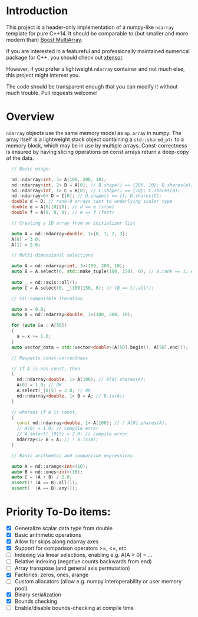 # Introduction


This project is a header-only implementation of a numpy-like `ndarray` template for pure C++14. It should be comparable to (but smaller and more modern than) [Boost.MultiArray](https://www.boost.org/doc/libs/1_68_0/libs/multi_array/doc/index.html).


If you are interested in a featureful and professionally maintained numerical package for C++, you should check out [xtensor](https://github.com/QuantStack/xtensor).


However, if you prefer a lightweight `ndarray` container and not much else, this project might interest you.


The code should be transparent enough that you can modify it without much trouble. Pull requests welcome!


# Overview

`ndarray` objects use the same memory model as `np.array` in numpy. The array itself is a lightweight stack object containing a `std::shared_ptr` to a memory block, which may be in use by multiple arrays. Const-correctness is ensured by having slicing operations on const arrays return a deep-copy of the data.


```C++
  // Basic usage:

  nd::ndarray<int, 3> A(100, 200, 10);
  nd::ndarray<int, 2> B = A[0]; // B.shape() == {200, 10}; B.shares(A);
  nd::ndarray<int, 1> C = B[0]; // C.shape() == {10}; C.shares(B);
  nd::ndarray<0> D = C[0]; // D.shape() == {}; D.shares(C);
  double d = D; // rank-0 arrays cast to underlying scalar type
  double e = A[0][0][0]; // d == e (slow)
  double f = A(0, 0, 0); // e == f (fast)
```


```C++
  // Creating a 1D array from an initializer list

  auto A = nd::ndarray<double, 1>{0, 1, 2, 3};
  A(0) = 3.0;
  A(1) = 2.0;
```


```C++
  // Multi-dimensional selections

  auto A = nd::ndarray<int, 3>(100, 200, 10);
  auto B = A.select(0, std::make_tuple(100, 150), 0); // A.rank == 1; A.shares(B);
  
  auto _ = nd::axis::all();
  auto C = A.select(0, _|100|150, 0); // (B == C).all();
```


```C++
  // STL-compatible iteration

  auto x = 0.0;
  auto A = nd::ndarray<double, 3>(100, 200, 10);

  for (auto &a : A[50])
  {
    a = x += 1.0;
  }
  auto vector_data = std::vector<double>(A[50].begin(), A[50].end());
```


```C++
  // Respects const-correctness

  // If A is non-const, then
  {
    nd::ndarray<double, 1> A(100); // A[0].shares(A);
    A(0) = 1.0; // OK
    A.select(_|0|5) = 2.0; // OK
    nd::ndarray<double, 1> B = A; // B.is(A);
  }

  // whereas if A is const,
  {
    const nd::ndarray<double, 1> A(100); // ! A[0].shares(A);
    // A(0) = 1.0; // compile error
    // A.select(_|0|5) = 2.0; // compile error
    ndarray<1> B = A; // ! B.is(A);
  }
```


```C++
  // Basic arithmetic and comparison expressions

  auto A = nd::arange<int>(10);
  auto B = nd::ones<int>(10);
  auto C = (A + B) / 2.0;
  assert(! (A == B).all());
  assert(  (A == B).any());
```


# Priority To-Do items:
- [x] Generalize scalar data type from double
- [x] Basic arithmetic operations
- [x] Allow for skips along ndarray axes
- [x] Support for comparison operators >=, <=, etc.
- [ ] Indexing via linear selections, enabling e.g. A[A > 0] = ...
- [ ] Relative indexing (negative counts backwards from end)
- [ ] Array transpose (and general axis permutation)
- [x] Factories: zeros, ones, arange
- [ ] Custom allocators (allow e.g. numpy interoperability or user memory pool)
- [x] Binary serialization
- [x] Bounds checking
- [ ] Enable/disable bounds-checking at compile time
